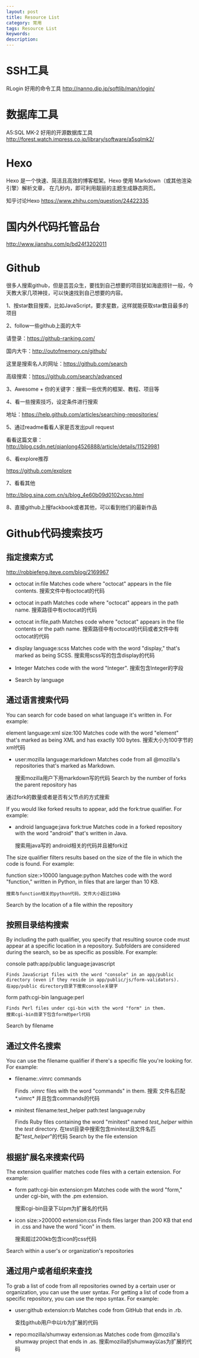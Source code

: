 ```yaml
---
layout: post
title: Resource List
category: 常用
tags: Resource List
keywords: 
description: 
---
```


# SSH工具
RLogin 好用的命令工具
http://nanno.dip.jp/softlib/man/rlogin/

# 数据库工具
A5:SQL MK-2 好用的开源数据库工具
http://forest.watch.impress.co.jp/library/software/a5sqlmk2/


# Hexo
Hexo 是一个快速、简洁且高效的博客框架。Hexo 使用 Markdown（或其他渲染引擎）解析文章，
在几秒内，即可利用靓丽的主题生成静态网页。

知乎讨论Hexo
https://www.zhihu.com/question/24422335


# 国内外代码托管品台

http://www.jianshu.com/p/bd24f3202011
# Github
很多人搜索github，但是芸芸众生，要找到自己想要的项目犹如海底捞针一般，今天教大家几项神技，可以快速找到自己想要的内容。

1、按star数目搜索，比如JavaScript，要求星数，这样就能获取star数目最多的项目

2、follow一些github上面的大牛

请登录：https://github-ranking.com/

国内大牛：http://outofmemory.cn/github/

这里是搜索名人的网址：https://github.com/search

高级搜索：https://github.com/search/advanced

3、Awesome + 你的关键字：搜索一些优秀的框架、教程、项目等

4、看一些搜索技巧，设定条件进行搜索

地址：https://help.github.com/articles/searching-repositories/


5、通过readme看看人家是否发出pull request

看看这篇文章：http://blog.csdn.net/qianlong4526888/article/details/11529981


6、看explore推荐

https://github.com/explore


7、看看其他

http://blog.sina.com.cn/s/blog_4e60b09d0102vcso.html


8、直接github上搜fackbook或者其他，可以看到他们的最新作品


# Github代码搜索技巧

## 指定搜索方式

http://robbiefeng.iteye.com/blog/2169967
 
- octocat in:file
    Matches code where "octocat" appears in the file contents.
    搜索文件中有octocat的代码
    
- octocat in:path
    Matches code where "octocat" appears in the path name.
    搜索路径中有octocat的代码
    
- octocat in:file,path
    Matches code where "octocat" appears in the file contents or the path name.
    搜索路径中有octocat的代码或者文件中有octocat的代码
    
- display language:scss
    Matches code with the word "display," that's marked as being SCSS.
    搜索用scss写的包含display的代码
    
- Integer
    Matches code with the word "Integer".
    搜索包含Integer的字段
- Search by language

## 通过语言搜索代码

You can search for code based on what language it's written in. For example:

element language:xml size:100
    Matches code with the word "element" that's marked as being XML and has exactly 100 bytes.
    搜索大小为100字节的xml代码
    
- user:mozilla language:markdown
    Matches code from all @mozilla's repositories that's marked as Markdown.
    
    搜索mozilla用户下用markdown写的代码
Search by the number of forks the parent repository has

通过fork的数量或者是否有父节点的方式搜索

 

If you would like forked results to appear, add the fork:true qualifier. For example:

 
- android language:java fork:true
    Matches code in a forked repository with the word "android" that's written in Java.
    
    搜索用java写的 android相关的代码并且被fork过

The size qualifier filters results based on the size of the file in which the code is found. For example:

function size:>10000 language:python
    Matches code with the word "function," written in Python, in files that are larger than 10 KB.
    
    搜索与function相关的python代码，文件大小超过10kb
Search by the location of a file within the repository

## 按照目录结构搜索

By including the path qualifier, you specify that resulting source code must appear at a specific location in a repository. Subfolders are considered during the search, so be as specific as possible. For example:

console path:app/public language:javascript

    Finds JavaScript files with the word "console" in an app/public directory (even if they reside in app/public/js/form-validators).
    在app/public directory目录下搜索console关键字
form path:cgi-bin language:perl

    Finds Perl files under cgi-bin with the word "form" in them.
    搜索cgi-bin目录下包含form的perl代码
Search by filename

## 通过文件名搜索

You can use the filename qualifier if there's a specific file you're looking for. For example:
- filename:.vimrc commands

    Finds *.vimrc* files with the word "commands" in them.
    搜索 文件名匹配*.vimrc* 并且包含commands的代码
- minitest filename:test_helper path:test language:ruby

    Finds Ruby files containing the word "minitest" named *test_helper* within the *test* directory.
    在test目录中搜索包含minitest且文件名匹配"*test_helper*"的代码
Search by the file extension

## 根据扩展名来搜索代码

The extension qualifier matches code files with a certain extension. For example:
- form path:cgi-bin extension:pm
    Matches code with the word "form," under cgi-bin, with the .pm extension.
    
    搜索cgi-bin目录下以pm为扩展名的代码
    
- icon size:>200000 extension:css
    Finds files larger than 200 KB that end in .css and have the word "icon" in them.
    
    搜索超过200kb包含icon的css代码
    
Search within a user's or organization's repositories

## 通过用户或者组织来查找

To grab a list of code from all repositories owned by a certain user or organization, you can use the user syntax. For getting a list of code from a specific repository, you can use the repo syntax. For example:
- user:github extension:rb
    Matches code from GitHub that ends in .rb.
    
    查找github用户中以rb为扩展的代码
    
- repo:mozilla/shumway extension:as
    Matches code from @mozilla's shumway project that ends in .as.
    搜索mozilla的shumway以as为扩展的代码
